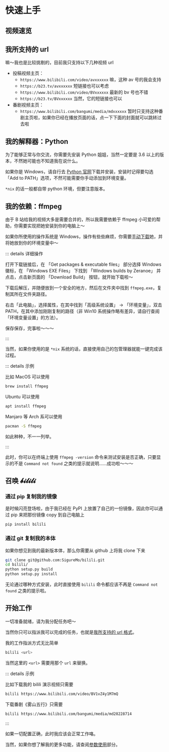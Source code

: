 # 快速上手

## 视频速览

<BilibiliPlayer bvid="BV1vZ4y1M7mQ" cid="222200470" :page=2 />

## 我所支持的 url

嘛～我也是比较挑剔的，目前我只支持以下几种视频 url

-  投稿视频主页：
   -  `https://www.bilibili.com/video/avxxxxxx` 嘛，这种 av 号的我会支持
   -  `https://b23.tv/avxxxxxx` 短链接也可以考虑
   -  `https://www.bilibili.com/video/BVxxxxxx` 最新的 bv 号也不错
   -  `https://b23.tv/BVxxxxxx` 当然，它的短链接也可以
-  番剧视频主页：
   -  `https://www.bilibili.com/bangumi/media/mdxxxxxx` 暂时只支持这种番剧主页啦，如果你已经在播放页面的话，点一下下面的封面就可以跳转过去啦

## 我的解释器：Python <Badge type="tip" text="3.6+"/>

为了能够正常与你交流，你需要先安装 Python 姐姐，当然一定要是 3.6 以上的版本，不然她可能也不知道我在说什么。

如果你是 Windows，请自行去 [Python 官网](https://www.python.org/)下载并安装，安装时记得要勾选 「Add to PATH」选项，不然可能需要你手动添加到环境变量。

`*nix` 的话一般都自带 python 环境，但要注意版本。

## 我的依赖：ffmpeg

由于 B 站给我的视频大多是需要合并的，所以我需要依赖于 ffmpeg 小可爱的帮助，你需要实现把她安装到你的电脑上～

如果你所使用的操作系统是 Windows，操作有些些麻烦，你需要[手动下载](https://ffmpeg.org/download.html)她，并将她放到你的环境变量中～

::: details 详细操作

打开下载链接后，在 「Get packages & executable files」 部分选择 Windows 徽标，在 「Windows EXE Files」 下找到 「Windows builds by Zeranoe」 并点击，点击新页面的 「Download Build」 按钮，就开始下载啦～

下载后解压，并随便放到一个安全的地方，然后在文件夹中找到 `ffmpeg.exe`，复制其所在文件夹路径。

右击「此电脑」，选择属性，在其中找到「高级系统设置」 → 「环境变量」，双击 PATH，在其中添加刚刚复制的路径（非 Win10 系统操作略有差异，请自行查阅「环境变量设置」的方法）。

保存保存，完事啦～～～

:::

当然，如果你使用的是 `*nix` 系统的话，直接使用自己的包管理器就能一键完成该过程。

::: details 示例

比如 MacOS 可以使用

```bash
brew install ffmpeg
```

Ubuntu 可以使用

```bash
apt install ffmpeg
```

Manjaro 等 Arch 系可以使用

```bash
pacman -S ffmpeg
```

如此种种，不一一列举。

:::

此时，你可以在终端上使用 `ffmpeg -version` 命令来测试安装是否正确，只要显示的不是 `Command not found` 之类的提示就说明……成功啦～～～

## 召唤 𝓫𝓲𝓵𝓲𝓵𝓲

### 通过 pip 复制我的镜像

是时候闪亮登场啦，由于我已经在 PyPI 上放置了自己的一份镜像，因此你可以通过 pip 来把那份镜像 copy 到自己电脑上

```bash
pip install bilili
```

### 通过 git 复制我的本体

如果你想见到我的最新版本体，那么你需要从 github 上将我 clone 下来

```bash
git clone git@github.com:SigureMo/bilili.git
cd bilili/
python setup.py build
python setup.py install
```

无论通过哪种方式安装，此时直接使用 `bilili` 命令都应该不再是 `Command not found` 之类的提示啦。

## 开始工作

一切准备就绪，请为我分配任务吧～

当然你只可以指派我可以完成的任务，也就是[我所支持的 url 格式](#我所支持的-url)。

我的工作指派方式无比简单

```bash
bilili <url>
```

当然这里的 `<url>` 需要用那个 `url` 来替换。

::: details 示例

比如下载我的 bilili 演示视频只需要

```bash
bilili https://www.bilibili.com/video/BV1vZ4y1M7mQ
```

下载番剧《雾山五行》只需要

```bash
bilili https://www.bilibili.com/bangumi/media/md28228714
```

:::

如果一切配置正确，此时我应该会正常工作咯。

当然，如果你想了解我的更多功能，请查阅[参数使用](../cli/)部分。
